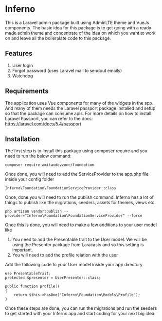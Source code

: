 # Inferno
This is a Laravel admin package built using AdminLTE theme and VueJs components.
The basic idea for this package is to get going with a ready made admin theme and
concentrate of the idea on which you want to work on and leave all the boilerplate
code to this package.

## Features
1. User login
2. Forgot password (uses Laravel mail to sendout emails)
3. Watchdog

## Requirements
The application uses Vue components for many of the widgets in the app. And many of
them needs the Laravel passport package installed and setup so that the package
can consume apis. For more details on how to install Laravel Passport, you can
refer to the docs: https://laravel.com/docs/5.4/passport

## Installation
The first step is to install this package using composer require and you need to
run the below command:

    composer require amitavdevzone/foundation

Once done, you will need to add the ServiceProvider to the app.php file inside
your config folder

    Inferno\Foundation\FoundationServiceProvider::class

Once, done you will need to run the publish command. Inferno has a lot of things
to publish like the migrations, seeders, assets for themes, views etc.

    php artisan vendor:publish --provider="Inferno\Foundation\FoundationServiceProvider" --force

Once this is done, you will need to make a few additions to your user model like
1. You need to add the Presentable trait to the User model. We will be using the Presenter package from Laracasts and so this setting is important.
2. You will need to add the profile relation with the user

Add the following code to your User model inside your app directory

    use PresentableTrait;
    protected $presenter = UserPresenter::class;

    public function profile()
    {
        return $this->hasOne('Inferno\Foundation\Models\Profile');
    }

Once these steps are done, you can run the migrations and run the seeders to get
started with your Inferno app and start coding for your next big idea.
